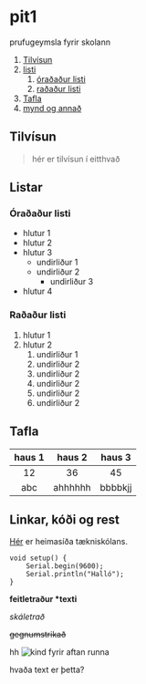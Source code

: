 # pit1
prufugeymsla fyrir skolann

1. [Tilvísun](#tilvísun)
1. [listi](#listar)
    1. [óraðaður listi](#óraðaður-listi)
    1. [raðaður listi](#raðaður-listi)
1. [Tafla](#tafla)
1. [mynd og annað](#linkar-kóði-og-rest)

## Tilvísun 
> hér er tilvísun í eitthvað

## Listar

### Óraðaður listi
- hlutur 1
- hlutur 2
- hlutur 3
    - undirliður 1
    - undirliður 2
        - undirliður 3
- hlutur 4

### Raðaður listi
1. hlutur 1
1. hlutur 2
    1. undirliður 1
    1. undirliður 2
    1. undirliður 2
    1. undirliður 2
    1. undirliður 2 
    1. undirliður 2

## Tafla
haus 1 | haus 2 | haus 3 
:--: | :---: | :---: 
12 | 36 | 45
abc | ahhhhhh| bbbbkjj


## Linkar, kóði og rest

[Hér](https://tskoli.is/) er heimasíða tækniskólans.
<!-- hér fyrir neðan er kóðinn fyrir arduino -->
```arduino 
void setup() {
    Serial.begin(9600);
    Serial.println("Halló");
}
```


**feitletraður \*texti** 

*skáletrað*

~~gegnumstrikað~~

hh
![kind fyrir aftan runna](IMG_3769.JPG)


hvaða text er þetta?
